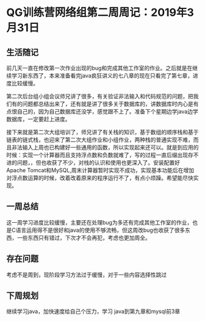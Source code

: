 # QG训练营网络组第二周周记：2019年3月31日

## 生活随记

前几天一直在修改第一次作业出现的bug和完成其他工作室的作业。之后就是在继续学习新东西了，本来准备看完java疯狂讲义的七八章的现在只看完了第七章，进度比较缓慢。

第二次后台组小组会议师兄讲了很多，有关验证非法输入和代码规范的问题，把我们有的问题都总结出来了，还有就是讲了很多关于数据库的，讲数据库时内心是有点恨自己的，因为自己数据库还没学，感觉跟不上了。准备下个星期边学java边学数据库，一定要赶上进度。

接下来就是第二次大组培训了，师兄讲了有关栈的知识，基于数组的顺序栈和基于链表的链式栈，也迎来了第二次大组作业和小组作业，两种栈的普通实现不难，而且非法输入上周也已构建好一些通用的函数，所以实现起来还可以。就是到应用的时候：实现一个计算器而且支持浮点数和负数就难了，写的过程一直后缀出现存不进的问题，，但也收获了不少，对栈的认识和使用也更深入了。安装配置好Apache Tomcat和MySQL,周末计算器暂时实现不成功，实现基本功能后在增加对浮点数运算的时候，改着改着原来的程序运行不了，有点小烦躁。希望能尽快实现。

## 一周总结

这一周学习进度比较缓慢，主要还在处理bug为多还有完成其他工作室的作业，也是C语言运用得不是很好和java的使用不够流畅，但这周改bug也收获了很多东西，一些东西只有错过，下次才不会再犯，考虑也更加周全。

## 存在问题

考虑不是周到，现阶段学习方法过于缓慢，对于一些内容选择性跳过

## 下周规划

继续学习java，加快速度给自己个压力，学习 java到第九章和mysql前3章

